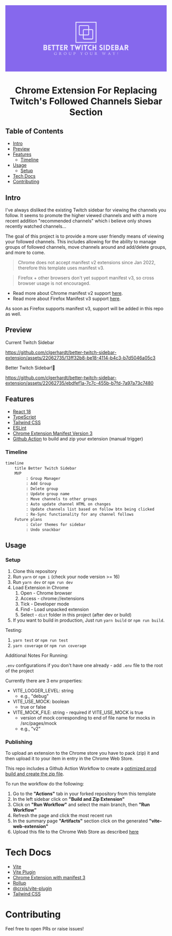 <div align="center">
<img src="src/assets/img/cover.png" alt="logo"/>
<h1> Chrome Extension For Replacing <br/>Twitch's Followed Channels Siebar Section</h1>

</div>

## Table of Contents

- [Intro](#intro)
- [Preview](#preview)
- [Features](#features)
  - [Timeline](#timeline)
- [Usage](#usage)
  - [Setup](#setup) 
- [Tech Docs](#tech)
- [Contributing](#contributing)


## Intro <a name="intro"></a>
I've always disliked the existing Twitch sidebar for viewing the channels you follow. It seems to promote the higher viewed channels and with a more recent addition "recommended channels" which i believe only shows recently watched channels...

The goal of this project is to provide a more user friendly means of viewing your followed channels. This includes allowing for the ability to manage groups of followed channels, move channels around and add/delete groups, and more to come.

> Chrome does not accept manifest v2 extensions since Jan 2022, therefore this template uses manifest v3.

> Firefox + other browsers don't yet support manifest v3, so cross browser usage is not encouraged.

* Read more about Chrome manifest v2 support [here](https://developer.chrome.com/docs/extensions/mv2/).
* Read more about Firefox Manifest v3 support [here](https://discourse.mozilla.org/t/manifest-v3/94564).

As soon as Firefox supports manifest v3, support will be added in this repo as well.


## Preview <a name="preview"></a>


Current Twitch Sidebar

https://github.com/clgerhardt/better-twitch-sidebar-extension/assets/22062735/13ff32b8-be18-4114-b4c3-b7d5046a05c3


Better Twitch Sidebar!🥳

https://github.com/clgerhardt/better-twitch-sidebar-extension/assets/22062735/ebdfef1a-7c7c-455b-b7fd-7a97a73c7480


## Features <a name="features"></a>
- [React 18](https://reactjs.org/)
- [TypeScript](https://www.typescriptlang.org/)
- [Tailwind CSS](https://tailwindcss.com/)
- [ESLint](https://eslint.org/)
- [Chrome Extension Manifest Version 3](https://developer.chrome.com/docs/extensions/mv3/intro/)
- [Github Action](https://github.com/JohnBra/vite-web-extension/actions/workflows/ci.yml) to build and zip your extension (manual trigger)

### Timeline <a name="timeline"></a>

```mermaid
timeline
    title Better Twitch Sidebar
    MVP
         : Group Manager
         : Add Group
         : Delete group
         : Update group name
         : Move channels to other groups
         : Auto update channel HTML on changes
         : Update channels list based on follow btn being clicked
         : Re-Sync functionality for any channel follows 
    Future plans 
         : Color themes for sidebar
         : Undo snackbar
```

## Usage <a name="usage"></a>

### Setup <a name="setup"></a>
1. Clone this repository
3. Run `yarn` or `npm i` (check your node version >= 16)
4. Run `yarn dev` or `npm run dev`
5. Load Extension in Chrome
   1. Open - Chrome browser
   2. Access - chrome://extensions
   3. Tick - Developer mode
   4. Find - Load unpacked extension
   5. Select - `dist` folder in this project (after dev or build)
6. If you want to build in production, Just run `yarn build` or `npm run build`.

Testing:
1. `yarn test` or `npm run test`
2. `yarn coverage` or `npm run coverage`

Additional Notes For Running:

`.env` configurations
if you don't have one already - add `.env` file to the root of the project

Currently there are 3 env properties:
- VITE_LOGGER_LEVEL: string
  - e.g., "debug"
- VITE_USE_MOCK: boolean
  - true or false
- VITE_MOCK_FILE: string - required if VITE_USE_MOCK is true
  - version of mock corresponding to end of file name for mocks in /src/pages/mock
  - e.g., "v2"


### Publishing
To upload an extension to the Chrome store you have to pack (zip) it and then upload it to your item in entry 
in the Chrome Web Store.

This repo includes a Github Action Workflow to create a 
[optimized prod build and create the zip file](https://github.com/JohnBra/vite-web-extension/actions/workflows/ci.yml).

To run the workflow do the following:
1. Go to the **"Actions"** tab in your forked repository from this template
2. In the left sidebar click on **"Build and Zip Extension"**
3. Click on **"Run Workflow"** and select the main branch, then **"Run Workflow"**
4. Refresh the page and click the most recent run
5. In the summary page **"Artifacts"** section click on the generated **"vite-web-extension"**
6. Upload this file to the Chrome Web Store as described [here](https://developer.chrome.com/docs/webstore/publish/)

# Tech Docs <a name="tech"></a>
- [Vite](https://vitejs.dev/)
- [Vite Plugin](https://vitejs.dev/guide/api-plugin.html)
- [Chrome Extension with manifest 3](https://developer.chrome.com/docs/extensions/mv3/)
- [Rollup](https://rollupjs.org/guide/en/)
- [@crxjs/vite-plugin](https://crxjs.dev/vite-plugin)
- [Tailwind CSS](https://tailwindcss.com/docs/configuration)

# Contributing <a name="contributing"></a>
Feel free to open PRs or raise issues!
